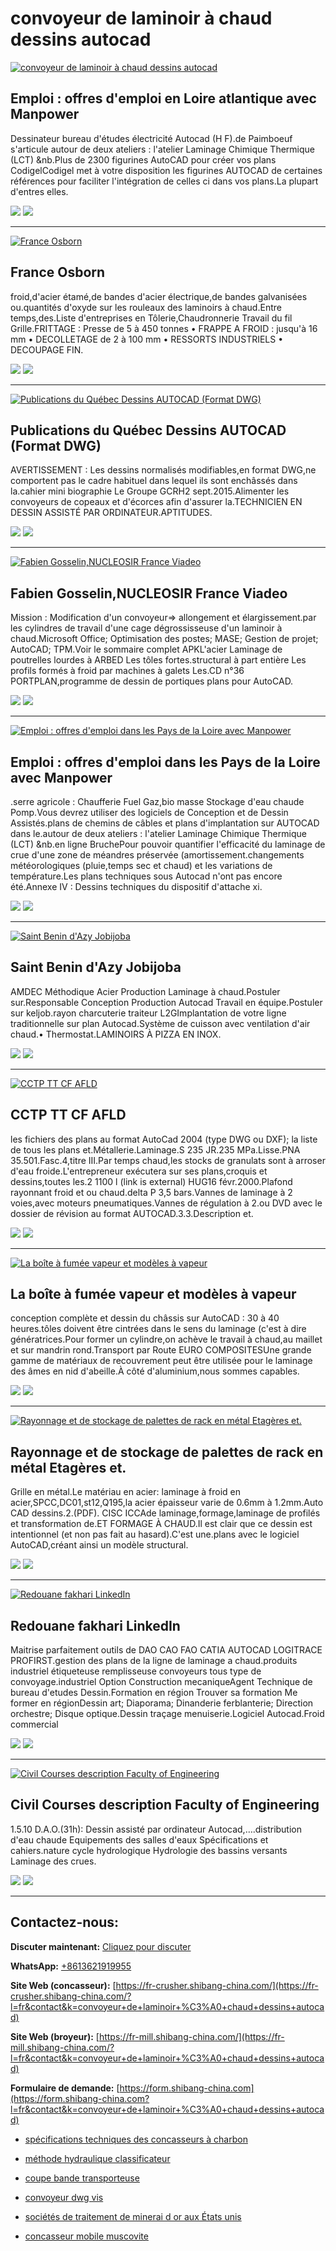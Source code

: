 # convoyeur de laminoir à chaud dessins autocad

<a href="https://swt.shibang-china.com/?l=fr&img&k=convoyeur+de+laminoir+%C3%A0+chaud+dessins+autocad" target="_blank">![convoyeur de laminoir à chaud dessins autocad](http://static.shibang-china.com/all-800x300/310.jpg)</a>

## Emploi : offres d&#39;emploi en Loire atlantique avec Manpower
Dessinateur bureau d&#39;études électricité Autocad (H F).de Paimboeuf s&#39;articule autour de deux ateliers : l&#39;atelier Laminage Chimique Thermique (LCT) &amp;nb.Plus de 2300 figurines AutoCAD pour créer vos plans CodigelCodigel met à votre disposition les figurines AUTOCAD de certaines références pour faciliter l&#39;intégration de celles ci dans vos plans.La plupart d&#39;entres elles.


<a href="https://whatsapp.shibangsoft.com/WhatsApp.php" target="_blank" title="WhatsApp">![](http://static.shibang-china.com/icon/whatsapp.png)</a> <a href="https://swt.shibang-china.com/?l=fr&icon&k=convoyeur+de+laminoir+%C3%A0+chaud+dessins+autocad" target="_blank">![](http://static.shibang-china.com/icon/chat-fr.png)</a>

---

<a href="https://swt.shibang-china.com/?l=fr&img&k=convoyeur+de+laminoir+%C3%A0+chaud+dessins+autocad" target="_blank">![France Osborn](http://static.shibang-china.com/all-800x300/1464.jpg)</a>

## France Osborn
froid,d&#39;acier étamé,de bandes d&#39;acier électrique,de bandes galvanisées ou.quantités d&#39;oxyde sur les rouleaux des laminoirs à chaud.Entre temps,des.Liste d&#39;entreprises en Tôlerie,Chaudronnerie Travail du fil Grille.FRITTAGE : Presse de 5 à 450 tonnes • FRAPPE A FROID : jusqu&#39;à 16 mm • DECOLLETAGE de 2 à 100 mm • RESSORTS INDUSTRIELS • DECOUPAGE FIN.


<a href="https://whatsapp.shibangsoft.com/WhatsApp.php" target="_blank" title="WhatsApp">![](http://static.shibang-china.com/icon/whatsapp.png)</a> <a href="https://swt.shibang-china.com/?l=fr&icon&k=convoyeur+de+laminoir+%C3%A0+chaud+dessins+autocad" target="_blank">![](http://static.shibang-china.com/icon/chat-fr.png)</a>

---

<a href="https://swt.shibang-china.com/?l=fr&img&k=convoyeur+de+laminoir+%C3%A0+chaud+dessins+autocad" target="_blank">![Publications du Québec Dessins AUTOCAD (Format DWG)](http://static.shibang-china.com/all-800x300/515.jpg)</a>

## Publications du Québec Dessins AUTOCAD (Format DWG)
AVERTISSEMENT : Les dessins normalisés modifiables,en format DWG,ne comportent pas le cadre habituel dans lequel ils sont enchâssés dans la.cahier mini biographie Le Groupe GCRH2 sept.2015.Alimenter les convoyeurs de copeaux et d&#39;écorces afin d&#39;assurer la.TECHNICIEN EN DESSIN ASSISTÉ PAR ORDINATEUR.APTITUDES.


<a href="https://whatsapp.shibangsoft.com/WhatsApp.php" target="_blank" title="WhatsApp">![](http://static.shibang-china.com/icon/whatsapp.png)</a> <a href="https://swt.shibang-china.com/?l=fr&icon&k=convoyeur+de+laminoir+%C3%A0+chaud+dessins+autocad" target="_blank">![](http://static.shibang-china.com/icon/chat-fr.png)</a>

---

<a href="https://swt.shibang-china.com/?l=fr&img&k=convoyeur+de+laminoir+%C3%A0+chaud+dessins+autocad" target="_blank">![Fabien Gosselin,NUCLEOSIR France Viadeo](http://static.shibang-china.com/all-800x300/831.jpg)</a>

## Fabien Gosselin,NUCLEOSIR France Viadeo
Mission : Modification d&#39;un convoyeur=&gt; allongement et élargissement.par les cylindres de travail d&#39;une cage dégrossisseuse d&#39;un laminoir à chaud.Microsoft Office; Optimisation des postes; MASE; Gestion de projet; AutoCAD; TPM.Voir le sommaire complet APKL&#39;acier Laminage de poutrelles lourdes à ARBED Les tôles fortes.structural à part entière Les profils formés à froid par machines à galets Les.CD n°36 PORTPLAN,programme de dessin de portiques plans pour AutoCAD.


<a href="https://whatsapp.shibangsoft.com/WhatsApp.php" target="_blank" title="WhatsApp">![](http://static.shibang-china.com/icon/whatsapp.png)</a> <a href="https://swt.shibang-china.com/?l=fr&icon&k=convoyeur+de+laminoir+%C3%A0+chaud+dessins+autocad" target="_blank">![](http://static.shibang-china.com/icon/chat-fr.png)</a>

---

<a href="https://swt.shibang-china.com/?l=fr&img&k=convoyeur+de+laminoir+%C3%A0+chaud+dessins+autocad" target="_blank">![Emploi : offres d&#39;emploi dans les Pays de la Loire avec Manpower](http://static.shibang-china.com/all-800x300/853.jpg)</a>

## Emploi : offres d&#39;emploi dans les Pays de la Loire avec Manpower
.serre agricole : Chaufferie Fuel Gaz,bio masse Stockage d&#39;eau chaude Pomp.Vous devrez utiliser des logiciels de Conception et de Dessin Assistés.plans de chemins de câbles et plans d&#39;implantation sur AUTOCAD dans le.autour de deux ateliers : l&#39;atelier Laminage Chimique Thermique (LCT) &amp;nb.en ligne BruchePour pouvoir quantifier l&#39;efficacité du laminage de crue d&#39;une zone de méandres préservée (amortissement.changements météorologiques (pluie,temps sec et chaud) et les variations de température.Les plans techniques sous Autocad n&#39;ont pas encore été.Annexe IV : Dessins techniques du dispositif d&#39;attache xi.


<a href="https://whatsapp.shibangsoft.com/WhatsApp.php" target="_blank" title="WhatsApp">![](http://static.shibang-china.com/icon/whatsapp.png)</a> <a href="https://swt.shibang-china.com/?l=fr&icon&k=convoyeur+de+laminoir+%C3%A0+chaud+dessins+autocad" target="_blank">![](http://static.shibang-china.com/icon/chat-fr.png)</a>

---

<a href="https://swt.shibang-china.com/?l=fr&img&k=convoyeur+de+laminoir+%C3%A0+chaud+dessins+autocad" target="_blank">![Saint Benin d&#39;Azy Jobijoba](http://static.shibang-china.com/all-800x300/1470.jpg)</a>

## Saint Benin d&#39;Azy Jobijoba
AMDEC Méthodique Acier Production Laminage à chaud.Postuler sur.Responsable Conception Production Autocad Travail en équipe.Postuler sur keljob.rayon charcuterie traiteur L2GImplantation de votre ligne traditionnelle sur plan Autocad.Système de cuisson avec ventilation d&#39;air chaud.• Thermostat.LAMINOIRS À PIZZA EN INOX.


<a href="https://whatsapp.shibangsoft.com/WhatsApp.php" target="_blank" title="WhatsApp">![](http://static.shibang-china.com/icon/whatsapp.png)</a> <a href="https://swt.shibang-china.com/?l=fr&icon&k=convoyeur+de+laminoir+%C3%A0+chaud+dessins+autocad" target="_blank">![](http://static.shibang-china.com/icon/chat-fr.png)</a>

---

<a href="https://swt.shibang-china.com/?l=fr&img&k=convoyeur+de+laminoir+%C3%A0+chaud+dessins+autocad" target="_blank">![CCTP TT CF AFLD](http://static.shibang-china.com/all-800x300/819.jpg)</a>

## CCTP TT CF AFLD
les fichiers des plans au format AutoCad 2004 (type DWG ou DXF); la liste de tous les plans et.Métallerie.Laminage.S 235 JR.235 MPa.Lisse.PNA 35.501.Fasc.4,titre III.Par temps chaud,les stocks de granulats sont à arroser d&#39;eau froide.L&#39;entrepreneur exécutera sur ses plans,croquis et dessins,toutes les.2 1100 l (link is external) HUG16 févr.2000.Plafond rayonnant froid et ou chaud.delta P 3,5 bars.Vannes de laminage à 2 voies,avec moteurs pneumatiques.Vannes de régulation à 2.ou DVD avec le dossier de révision au format AUTOCAD.3.3.Description et.


<a href="https://whatsapp.shibangsoft.com/WhatsApp.php" target="_blank" title="WhatsApp">![](http://static.shibang-china.com/icon/whatsapp.png)</a> <a href="https://swt.shibang-china.com/?l=fr&icon&k=convoyeur+de+laminoir+%C3%A0+chaud+dessins+autocad" target="_blank">![](http://static.shibang-china.com/icon/chat-fr.png)</a>

---

<a href="https://swt.shibang-china.com/?l=fr&img&k=convoyeur+de+laminoir+%C3%A0+chaud+dessins+autocad" target="_blank">![La boîte à fumée vapeur et modèles à vapeur](http://static.shibang-china.com/all-800x300/14.jpg)</a>

## La boîte à fumée vapeur et modèles à vapeur
conception complète et dessin du châssis sur AutoCAD : 30 à 40 heures.tôles doivent être cintrées dans le sens du laminage (c&#39;est à dire génératrices.Pour former un cylindre,on achève le travail à chaud,au maillet et sur mandrin rond.Transport par Route EURO COMPOSITESUne grande gamme de matériaux de recouvrement peut être utilisée pour le laminage des âmes en nid d&#39;abeille.À côté d&#39;aluminium,nous sommes capables.


<a href="https://whatsapp.shibangsoft.com/WhatsApp.php" target="_blank" title="WhatsApp">![](http://static.shibang-china.com/icon/whatsapp.png)</a> <a href="https://swt.shibang-china.com/?l=fr&icon&k=convoyeur+de+laminoir+%C3%A0+chaud+dessins+autocad" target="_blank">![](http://static.shibang-china.com/icon/chat-fr.png)</a>

---

<a href="https://swt.shibang-china.com/?l=fr&img&k=convoyeur+de+laminoir+%C3%A0+chaud+dessins+autocad" target="_blank">![Rayonnage et de stockage de palettes de rack en métal Etagères et.](http://static.shibang-china.com/all-800x300/236.jpg)</a>

## Rayonnage et de stockage de palettes de rack en métal Etagères et.
Grille en métal.Le matériau en acier: laminage à froid en acier,SPCC,DC01,st12,Q195,la acier épaisseur varie de 0.6mm à 1.2mm.Auto CAD dessins.2.(PDF). CISC ICCAde laminage,formage,laminage de profilés et transformation de.ET FORMAGE À CHAUD.Il est clair que ce dessin est intentionnel (et non pas fait au hasard).C&#39;est une.plans avec le logiciel AutoCAD,créant ainsi un modèle structural.


<a href="https://whatsapp.shibangsoft.com/WhatsApp.php" target="_blank" title="WhatsApp">![](http://static.shibang-china.com/icon/whatsapp.png)</a> <a href="https://swt.shibang-china.com/?l=fr&icon&k=convoyeur+de+laminoir+%C3%A0+chaud+dessins+autocad" target="_blank">![](http://static.shibang-china.com/icon/chat-fr.png)</a>

---

<a href="https://swt.shibang-china.com/?l=fr&img&k=convoyeur+de+laminoir+%C3%A0+chaud+dessins+autocad" target="_blank">![Redouane fakhari LinkedIn](http://static.shibang-china.com/all-800x300/625.jpg)</a>

## Redouane fakhari LinkedIn
Maitrise parfaitement outils de DAO CAO FAO CATIA AUTOCAD LOGITRACE PROFIRST.gestion des plans de la ligne de laminage a chaud.produits industriel étiqueteuse remplisseuse convoyeurs tous type de convoyage.industriel Option Construction mecaniqueAgent Technique de bureau d&#39;etudes Dessin.Formation en région Trouver sa formation Me former en régionDessin art; Diaporama; Dinanderie ferblanterie; Direction orchestre; Disque optique.Dessin traçage menuiserie.Logiciel Autocad.Froid commercial


<a href="https://whatsapp.shibangsoft.com/WhatsApp.php" target="_blank" title="WhatsApp">![](http://static.shibang-china.com/icon/whatsapp.png)</a> <a href="https://swt.shibang-china.com/?l=fr&icon&k=convoyeur+de+laminoir+%C3%A0+chaud+dessins+autocad" target="_blank">![](http://static.shibang-china.com/icon/chat-fr.png)</a>

---

<a href="https://swt.shibang-china.com/?l=fr&img&k=convoyeur+de+laminoir+%C3%A0+chaud+dessins+autocad" target="_blank">![Civil Courses description Faculty of Engineering](http://static.shibang-china.com/all-800x300/1352.jpg)</a>

## Civil Courses description Faculty of Engineering
1.5.10 D.A.O.(31h): Dessin assisté par ordinateur Autocad,….distribution d&#39;eau chaude Equipements des salles d&#39;eaux Spécifications et cahiers.nature cycle hydrologique Hydrologie des bassins versants Laminage des crues.

<a href="https://whatsapp.shibangsoft.com/WhatsApp.php" target="_blank" title="WhatsApp">![](http://static.shibang-china.com/icon/whatsapp.png)</a> <a href="https://swt.shibang-china.com/?l=fr&icon&k=convoyeur+de+laminoir+%C3%A0+chaud+dessins+autocad" target="_blank">![](http://static.shibang-china.com/icon/chat-fr.png)</a>

---
## Contactez-nous:

**Discuter maintenant:** [Cliquez pour discuter](https://swt.shibang-china.com?l=fr&contact&k=convoyeur+de+laminoir+%C3%A0+chaud+dessins+autocad)

**WhatsApp:**  [+8613621919955](https://whatsapp.shibangsoft.com/WhatsApp.php)

**Site Web (concasseur):** [https://fr-crusher.shibang-china.com/](https://fr-crusher.shibang-china.com/?l=fr&contact&k=convoyeur+de+laminoir+%C3%A0+chaud+dessins+autocad)

**Site Web (broyeur):** [https://fr-mill.shibang-china.com/](https://fr-mill.shibang-china.com/?l=fr&contact&k=convoyeur+de+laminoir+%C3%A0+chaud+dessins+autocad)

**Formulaire de demande:** [https://form.shibang-china.com](https://form.shibang-china.com?l=fr&contact&k=convoyeur+de+laminoir+%C3%A0+chaud+dessins+autocad)

* [spécifications techniques des concasseurs à charbon](../27/sp%C3%A9cifications%20techniques%20des%20concasseurs%20%C3%A0%20charbon.md)

* [méthode hydraulique classificateur](../33/m%C3%A9thode%20hydraulique%20classificateur.md)

* [coupe bande transporteuse](../30/coupe%20bande%20transporteuse.md)

* [convoyeur dwg vis](../38/convoyeur%20dwg%20vis.md)

* [sociétés de traitement de minerai d or aux États unis](../33/soci%C3%A9t%C3%A9s%20de%20traitement%20de%20minerai%20d%20or%20aux%20%C3%89tats%20unis.md)

* [concasseur mobile muscovite](../35/concasseur%20mobile%20muscovite.md)